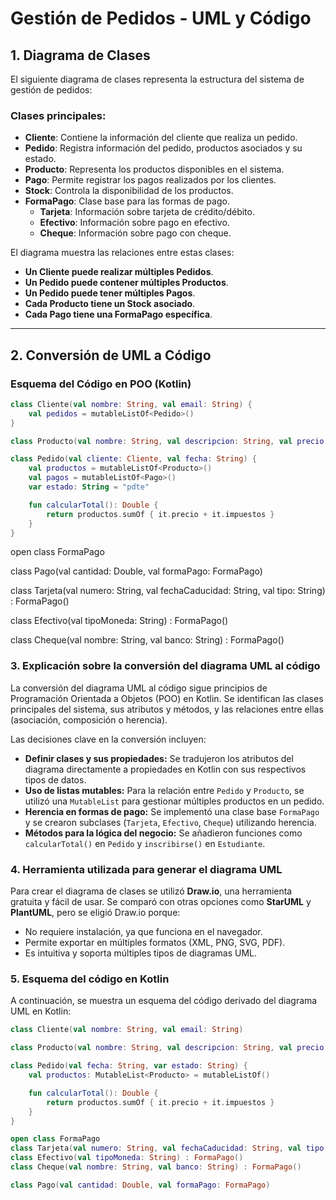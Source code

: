 # Gestión de Pedidos - UML y Código

## 1. Diagrama de Clases

El siguiente diagrama de clases representa la estructura del sistema de gestión de pedidos:

### **Clases principales:**

- **Cliente**: Contiene la información del cliente que realiza un pedido.
- **Pedido**: Registra información del pedido, productos asociados y su estado.
- **Producto**: Representa los productos disponibles en el sistema.
- **Pago**: Permite registrar los pagos realizados por los clientes.
- **Stock**: Controla la disponibilidad de los productos.
- **FormaPago**: Clase base para las formas de pago.
  - **Tarjeta**: Información sobre tarjeta de crédito/débito.
  - **Efectivo**: Información sobre pago en efectivo.
  - **Cheque**: Información sobre pago con cheque.

El diagrama muestra las relaciones entre estas clases:
- **Un Cliente puede realizar múltiples Pedidos**.
- **Un Pedido puede contener múltiples Productos**.
- **Un Pedido puede tener múltiples Pagos**.
- **Cada Producto tiene un Stock asociado**.
- **Cada Pago tiene una FormaPago específica**.

---

## 2. Conversión de UML a Código

### **Esquema del Código en POO (Kotlin)**

```kotlin
class Cliente(val nombre: String, val email: String) {
    val pedidos = mutableListOf<Pedido>()
}

class Producto(val nombre: String, val descripcion: String, val precio: Double, val impuestos: Double, var stock: Int)

class Pedido(val cliente: Cliente, val fecha: String) {
    val productos = mutableListOf<Producto>()
    val pagos = mutableListOf<Pago>()
    var estado: String = "pdte"

    fun calcularTotal(): Double {
        return productos.sumOf { it.precio + it.impuestos }
    }
}

```

open class FormaPago

class Pago(val cantidad: Double, val formaPago: FormaPago)

class Tarjeta(val numero: String, val fechaCaducidad: String, val tipo: String) : FormaPago()

class Efectivo(val tipoMoneda: String) : FormaPago()

class Cheque(val nombre: String, val banco: String) : FormaPago()

### 3. Explicación sobre la conversión del diagrama UML al código  

La conversión del diagrama UML al código sigue principios de Programación Orientada a Objetos (POO) en Kotlin. Se identifican las clases principales del sistema, sus atributos y métodos, y las relaciones entre ellas (asociación, composición o herencia).  

Las decisiones clave en la conversión incluyen:  
- **Definir clases y sus propiedades:** Se tradujeron los atributos del diagrama directamente a propiedades en Kotlin con sus respectivos tipos de datos.  
- **Uso de listas mutables:** Para la relación entre `Pedido` y `Producto`, se utilizó una `MutableList` para gestionar múltiples productos en un pedido.  
- **Herencia en formas de pago:** Se implementó una clase base `FormaPago` y se crearon subclases (`Tarjeta`, `Efectivo`, `Cheque`) utilizando herencia.  
- **Métodos para la lógica del negocio:** Se añadieron funciones como `calcularTotal()` en `Pedido` y `inscribirse()` en `Estudiante`.  

### 4. Herramienta utilizada para generar el diagrama UML  

Para crear el diagrama de clases se utilizó **Draw.io**, una herramienta gratuita y fácil de usar. Se comparó con otras opciones como **StarUML** y **PlantUML**, pero se eligió Draw.io porque:  
- No requiere instalación, ya que funciona en el navegador.  
- Permite exportar en múltiples formatos (XML, PNG, SVG, PDF).  
- Es intuitiva y soporta múltiples tipos de diagramas UML.  

### 5. Esquema del código en Kotlin  

A continuación, se muestra un esquema del código derivado del diagrama UML en Kotlin:

```kotlin
class Cliente(val nombre: String, val email: String)

class Producto(val nombre: String, val descripcion: String, val precio: Double, val impuestos: Double, var stock: Int)

class Pedido(val fecha: String, var estado: String) {
    val productos: MutableList<Producto> = mutableListOf()

    fun calcularTotal(): Double {
        return productos.sumOf { it.precio + it.impuestos }
    }
}

open class FormaPago
class Tarjeta(val numero: String, val fechaCaducidad: String, val tipo: String) : FormaPago()
class Efectivo(val tipoMoneda: String) : FormaPago()
class Cheque(val nombre: String, val banco: String) : FormaPago()

class Pago(val cantidad: Double, val formaPago: FormaPago)
